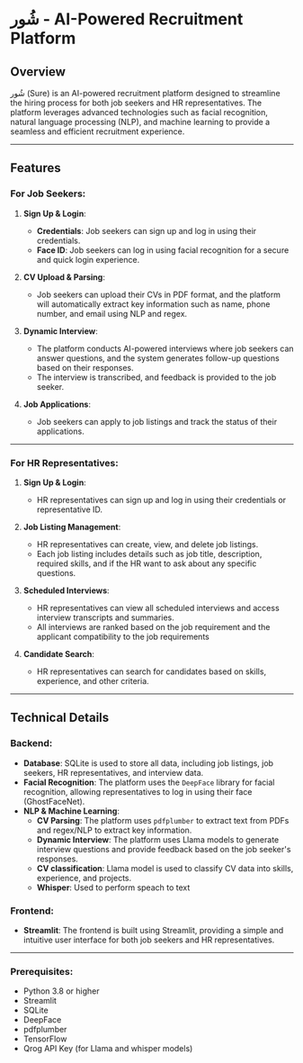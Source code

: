 # شُور - AI-Powered Recruitment Platform

## Overview
شُور (Sure) is an AI-powered recruitment platform designed to streamline the hiring process for both job seekers and HR representatives. The platform leverages advanced technologies such as facial recognition, natural language processing (NLP), and machine learning to provide a seamless and efficient recruitment experience.

---

## Features

### For Job Seekers:
1. **Sign Up & Login**:
   - **Credentials**: Job seekers can sign up and log in using their credentials.
   - **Face ID**: Job seekers can log in using facial recognition for a secure and quick login experience.

2. **CV Upload & Parsing**:
   - Job seekers can upload their CVs in PDF format, and the platform will automatically extract key information such as name, phone number, and email using NLP and regex.

3. **Dynamic Interview**:
   - The platform conducts AI-powered interviews where job seekers can answer questions, and the system generates follow-up questions based on their responses.
   - The interview is transcribed, and feedback is provided to the job seeker.

4. **Job Applications**:
   - Job seekers can apply to job listings and track the status of their applications.

---

### For HR Representatives:
1. **Sign Up & Login**:
   - HR representatives can sign up and log in using their credentials or representative ID.

2. **Job Listing Management**:
   - HR representatives can create, view, and delete job listings.
   - Each job listing includes details such as job title, description, required skills, and if the HR want to ask about any specific questions.
    

3. **Scheduled Interviews**:
   - HR representatives can view all scheduled interviews and access interview transcripts and summaries.
   - All interviews are ranked based on the job requirement and the applicant compatibility to the job requirements

4. **Candidate Search**:
   - HR representatives can search for candidates based on skills, experience, and other criteria.

---

## Technical Details

### Backend:
- **Database**: SQLite is used to store all data, including job listings, job seekers, HR representatives, and interview data.
- **Facial Recognition**: The platform uses the `DeepFace` library for facial recognition, allowing representatives to log in using their face (GhostFaceNet).
- **NLP & Machine Learning**:
  - **CV Parsing**: The platform uses `pdfplumber` to extract text from PDFs and regex/NLP to extract key information.
  - **Dynamic Interview**: The platform uses Llama models to generate interview questions and provide feedback based on the job seeker's responses.
  - **CV classification**: Llama model is used to classify CV data into skills, experience, and projects.
  - **Whisper**: Used to perform speach to text 

### Frontend:
- **Streamlit**: The frontend is built using Streamlit, providing a simple and intuitive user interface for both job seekers and HR representatives.

---


### Prerequisites:
- Python 3.8 or higher
- Streamlit
- SQLite
- DeepFace
- pdfplumber
- TensorFlow
- Qrog API Key (for Llama and whisper models)
